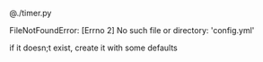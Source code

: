 @./timer.py

FileNotFoundError: [Errno 2] No such file or directory: 'config.yml'

if it doesn;t exist, create it with some defaults
